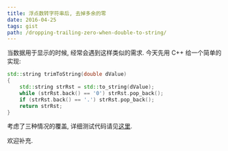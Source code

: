 ```yaml
---
title: 浮点数转字符串后, 去掉多余的零
date: 2016-04-25
tags: gist
path: /dropping-trailing-zero-when-double-to-string/
---
```


当数据用于显示的时候, 经常会遇到这样类似的需求. 今天先用 C++ 给一个简单的实现:

```cpp
std::string trimToString(double dValue)
{
    std::string strRst = std::to_string(dValue);
    while (strRst.back() == '0') strRst.pop_back();
    if (strRst.back() == '.') strRst.pop_back();
    return strRst;
}
```

考虑了三种情况的覆盖, 详细测试代码请见[这里](https://gist.github.com/pezy/33b6fb351cae8b8b820162a4e54ef0bf).

欢迎补充.
